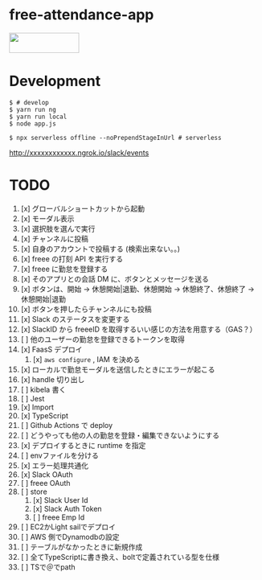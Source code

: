 # free-attendance-app

<a href="https://slack.com/oauth/v2/authorize?scope=chat:write,chat:write.public,chat:write.customize&user_scope=users.profile:read,users.profile:write&client_id=1788434032663.2276845659921">
  <img alt=""Add to Slack"" height="40" width="139" src="https://platform.slack-edge.com/img/add_to_slack.png" srcset="https://platform.slack-edge.com/img/add_to_slack.png 1x, https://platform.slack-edge.com/img/add_to_slack@2x.png 2x" />
</a>

# Development

```
$ # develop
$ yarn run ng
$ yarn run local
$ node app.js

$ npx serverless offline --noPrependStageInUrl # serverless
```

http://xxxxxxxxxxxx.ngrok.io/slack/events

# TODO

1. [x] グローバルショートカットから起動
2. [x] モーダル表示
3. [x] 選択肢を選んで実行
4. [x] チャンネルに投稿
5. [x] 自身のアカウントで投稿する (検索出来ない。。)
6. [x] freee の打刻 API を実行する
7. [x] freee に勤怠を登録する
8. [x] そのアプリとの会話 DM に、ボタンとメッセージを送る
9. [x] ボタンは、開始 → 休憩開始|退勤、休憩開始 → 休憩終了、休憩終了 → 休憩開始|退勤
10. [x] ボタンを押したらチャンネルにも投稿
11. [x] Slack のステータスを変更する
12. [x] SlackID から freeeID を取得するいい感じの方法を用意する（GAS？）
13. [ ] 他のユーザーの勤怠を登録できるトークンを取得
14. [x] FaasS デプロイ
    1. [x] `aws configure` , IAM を決める
15. [x] ローカルで勤怠モーダルを送信したときにエラーが起こる
16. [x] handle 切り出し
17. [ ] kibela 書く
18. [ ] Jest
19. [x] Import
20. [x] TypeScript
21. [ ] Github Actions で deploy
22. [ ] どうやっても他の人の勤怠を登録・編集できないようにする
23. [x] デプロイするときに runtime を指定
24. [ ] envファイルを分ける
25. [x] エラー処理共通化
26. [x] Slack OAuth
27. [ ] freee OAuth
28. [ ] store
    1.  [x] Slack User Id
    2.  [x] Slack Auth Token
    3.  [ ] freee Emp Id
29. [ ] EC2かLight sailでデプロイ
30. [ ] AWS 側でDynamodbの設定
31. [ ] テーブルがなかったときに新規作成
32. [ ] 全てTypeScriptに書き換え、boltで定義されている型を仕様
33. [ ] TSで＠でpath
